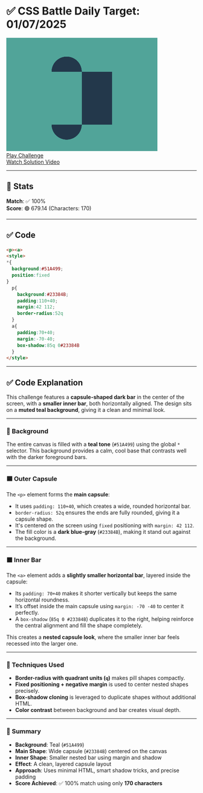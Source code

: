 # ✅ CSS Battle Daily Target: 01/07/2025

![Target](./images/01.png)  
[Play Challenge](https://cssbattle.dev/play/EcElU81kiG5yf5xLUxlX)  
[Watch Solution Video](https://youtube.com/shorts/wEoOYsL9I4c)

---

## 🔢 Stats

**Match**: ✅ 100%  
**Score**: 🟢 679.14 (Characters: 170)

---

## ✅ Code

```html
<p><a>
<style>
*{
  background:#51A499;
  position:fixed
}
  p{
    background:#23384B;
    padding:110+40;
    margin:42 112;
    border-radius:52q
  }
  a{
    padding:70+40;
    margin:-70-40;
    box-shadow:85q 0#23384B
  }
</style>
```

---

## ✅ Code Explanation

This challenge features a **capsule-shaped dark bar** in the center of the screen, with a **smaller inner bar**, both horizontally aligned. The design sits on a **muted teal background**, giving it a clean and minimal look.

---

### 🎨 Background

The entire canvas is filled with a **teal tone** (`#51A499`) using the global `*` selector. This background provides a calm, cool base that contrasts well with the darker foreground bars.

---

### 🟦 Outer Capsule

The `<p>` element forms the **main capsule**:

* It uses `padding: 110+40`, which creates a wide, rounded horizontal bar.
* `border-radius: 52q` ensures the ends are fully rounded, giving it a capsule shape.
* It's centered on the screen using `fixed` positioning with `margin: 42 112`.
* The fill color is a **dark blue-gray** (`#23384B`), making it stand out against the background.

---

### ⬛ Inner Bar

The `<a>` element adds a **slightly smaller horizontal bar**, layered inside the capsule:

* Its `padding: 70+40` makes it shorter vertically but keeps the same horizontal roundness.
* It’s offset inside the main capsule using `margin: -70 -40` to center it perfectly.
* A `box-shadow` (`85q 0 #23384B`) duplicates it to the right, helping reinforce the central alignment and fill the shape completely.

This creates a **nested capsule look**, where the smaller inner bar feels recessed into the larger one.

---

### 🧠 Techniques Used

* **Border-radius with quadrant units (`q`)** makes pill shapes compactly.
* **Fixed positioning + negative margin** is used to center nested shapes precisely.
* **Box-shadow cloning** is leveraged to duplicate shapes without additional HTML.
* **Color contrast** between background and bar creates visual depth.

---

### 🏁 Summary

* **Background**: Teal (`#51A499`)
* **Main Shape**: Wide capsule (`#23384B`) centered on the canvas
* **Inner Shape**: Smaller nested bar using margin and shadow
* **Effect**: A clean, layered capsule layout
* **Approach**: Uses minimal HTML, smart shadow tricks, and precise padding
* **Score Achieved**: ✅ 100% match using only **170 characters**